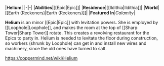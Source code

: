 |**Helium**|
|-|-|
|**Abilities**|[[Epic\|Epic]]|
|**Residence**|[[Ildithia\|Ildithia]]|
|**World**|[[Earth (Reckoners)\|Earth (Reckoners)]]|
|**Featured In**|*Calamity*|

**Helium** is an minor [[Epic\|Epic]] with levitation powers. She is employed by [[Loophole\|Loophole]], and makes the room at the top of [[Sharp Tower\|Sharp Tower]] rotate. This creates a revolving restaurant for the Epics to party in. Helium is needed to levitate the floor during construction, so workers (shrunk by Loophole) can get in and install new wires and machinery, since the old ones have turned to salt.



https://coppermind.net/wiki/Helium